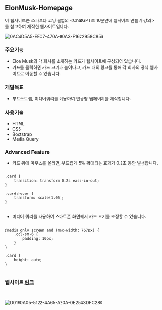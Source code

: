 ## ElonMusk-Homepage
이 웹사이트는 스파르타 코딩 클럽의 <ChatGPT로 10분만에 웹사이트 만들기 강의>   
를 참고하여 제작한 웹사이트입니다.

![0AC4D5A5-EEC7-470A-90A3-F1622958C856](https://github.com/GeeWhyU/ElonMusk-Homepage/assets/134857992/38d19400-c4d1-4767-a99c-36225c80ddea)

### 주요기능
- Elon Musk의 각 회사를 소개하는 카드가 웹사이트에 구성되어 있습니다.   
- 카드를 클릭하면 카드 크기가 늘어나고, 카드 내의 링크를 통해 각 회사의 공식 웹사이트로 이동할 수 있습니다.

### 개발목표
- 부트스트랩, 미디어쿼리를 이용하여 반응형 웹페이지를 제작합니다.

### 사용기술
- HTML
- CSS
- Bootstrap
- Media Query

### Advanced Feature
- 카드 위에 마우스를 올리면, 부드럽게 5% 확대되는 효과가 0.2초 동안 발생합니다.

<pre>
<code>
.card {
    transition: transform 0.2s ease-in-out;
}

.card:hover {
    transform: scale(1.05);
}
</code>
</pre>
  
- 미디어 쿼리를 사용하여 스마트폰 화면에서 카드 크기를 조정할 수 있습니다.

<pre>
<code>
@media only screen and (max-width: 767px) {
    .col-sm-6 {
        padding: 10px;
    }
}

.card {
    height: auto;
}
</code>
</pre>
  
### 웹사이트 [링크](https://geewhyu.github.io/ElonMusk-Homepage/)
  
<br/>
  
![D0190A05-5122-4A65-A20A-0E2543DFC280](https://github.com/GeeWhyU/ElonMusk-Homepage/assets/134857992/4cd3e95e-3262-4d4b-8a44-5a62bc9b3001)

